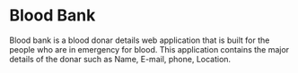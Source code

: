 
# Blood Bank

Blood bank is a blood donar details web application that is built for 
the people who are in emergency for blood. This application contains the major details of the donar
such as Name, E-mail, phone, Location.



